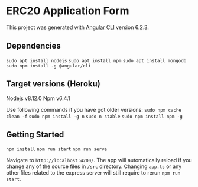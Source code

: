 # ERC20 Application Form

This project was generated with [Angular CLI](https://github.com/angular/angular-cli) version 6.2.3.


## Dependencies
`sudo apt install nodejs`
`sudo apt install npm`
`sudo apt install mongodb`
`sudo npm install -g @angular/cli`


## Target versions (Heroku)
Nodejs v8.12.0
Npm v6.4.1

Use following commands if you have got older versions:
`sudo npm cache clean -f`
`sudo npm install -g n`
`sudo n stable`
`sudo npm install npm -g`


## Getting Started
`npm install`
`npm run start`
`npm run serve`

Navigate to `http://localhost:4200/`. The app will automatically reload if you change any of the source files in `/src` directory. Changing `app.ts` or any other files related to the express server will still require to rerun `npm run start`.
